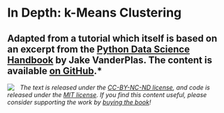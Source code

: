 # In Depth: k-Means Clustering

## Adapted from a tutorial which itself is based on an excerpt from the [Python Data Science Handbook](http://shop.oreilly.com/product/0636920034919.do) by Jake VanderPlas. The content is available [on GitHub](https://github.com/jakevdp/PythonDataScienceHandbook).*

<img align="left" style="padding-right:10px;" src="https://github.com/jakevdp/PythonDataScienceHandbook/blob/master/notebooks/figures/PDSH-cover-small.png?raw=1">

*The text is released under the [CC-BY-NC-ND license](https://creativecommons.org/licenses/by-nc-nd/3.0/us/legalcode), and code is released under the [MIT license](https://opensource.org/licenses/MIT). If you find this content useful, please consider supporting the work by [buying the book](http://shop.oreilly.com/product/0636920034919.do)!*
